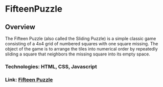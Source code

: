 # FifteenPuzzle

## Overview
The Fifteen Puzzle (also called the Sliding Puzzle) is a simple classic game consisting of a 4x4 grid of numbered squares with one square missing. The object of the game is to arrange the tiles into numerical order by repeatedly sliding a square that neighbors the missing square into its empty space.

### Technologies: HTML, CSS, Javascript

### Link: [Fifteen Puzzle](https://shahriak.github.io/fifteen)
